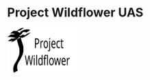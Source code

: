 <!DOCTYPE HTML>
<html>
  <head>
    <meta charset="UTF-8">
  </head>
  <body>
    <h1> Project Wildflower UAS </h1>
    <img src="Images\Logos\Project_Wildflower.svg" style="width: 33.3%;">
  </body>
</html>
